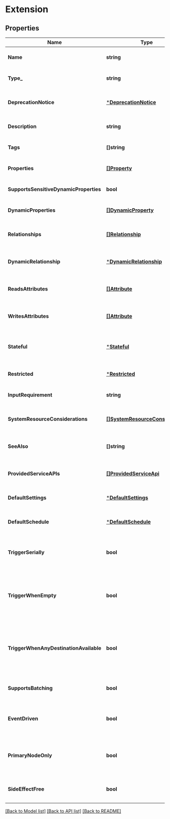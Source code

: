 # Extension

## Properties
Name | Type | Description | Notes
------------ | ------------- | ------------- | -------------
**Name** | **string** | The name of the extension | [optional] [default to null]
**Type_** | **string** | The type of the extension | [optional] [default to null]
**DeprecationNotice** | [***DeprecationNotice**](DeprecationNotice.md) | The deprecation notice of the extension | [optional] [default to null]
**Description** | **string** | The description of the extension | [optional] [default to null]
**Tags** | **[]string** | The tags of the extension | [optional] [default to null]
**Properties** | [**[]Property**](Property.md) | The properties of the extension | [optional] [default to null]
**SupportsSensitiveDynamicProperties** | **bool** |  | [optional] [default to null]
**DynamicProperties** | [**[]DynamicProperty**](DynamicProperty.md) | The dynamic properties of the extension | [optional] [default to null]
**Relationships** | [**[]Relationship**](Relationship.md) | The relationships of the extension | [optional] [default to null]
**DynamicRelationship** | [***DynamicRelationship**](DynamicRelationship.md) | The dynamic relationships of the extension | [optional] [default to null]
**ReadsAttributes** | [**[]Attribute**](Attribute.md) | The attributes read from flow files by the extension | [optional] [default to null]
**WritesAttributes** | [**[]Attribute**](Attribute.md) | The attributes written to flow files by the extension | [optional] [default to null]
**Stateful** | [***Stateful**](Stateful.md) | The information about how the extension stores state | [optional] [default to null]
**Restricted** | [***Restricted**](Restricted.md) | The restrictions of the extension | [optional] [default to null]
**InputRequirement** | **string** | The input requirement of the extension | [optional] [default to null]
**SystemResourceConsiderations** | [**[]SystemResourceConsideration**](SystemResourceConsideration.md) | The resource considerations of the extension | [optional] [default to null]
**SeeAlso** | **[]string** | The names of other extensions to see | [optional] [default to null]
**ProvidedServiceAPIs** | [**[]ProvidedServiceApi**](ProvidedServiceAPI.md) | The service APIs provided by this extension | [optional] [default to null]
**DefaultSettings** | [***DefaultSettings**](DefaultSettings.md) | The default settings for a processor | [optional] [default to null]
**DefaultSchedule** | [***DefaultSchedule**](DefaultSchedule.md) | The default schedule for a processor reporting task | [optional] [default to null]
**TriggerSerially** | **bool** | Indicates that a processor should be triggered serially | [optional] [default to null]
**TriggerWhenEmpty** | **bool** | Indicates that a processor should be triggered when the incoming queues are empty | [optional] [default to null]
**TriggerWhenAnyDestinationAvailable** | **bool** | Indicates that a processor should be triggered when any destinations have space for flow files | [optional] [default to null]
**SupportsBatching** | **bool** | Indicates that a processor supports batching | [optional] [default to null]
**EventDriven** | **bool** | Indicates that a processor supports event driven scheduling | [optional] [default to null]
**PrimaryNodeOnly** | **bool** | Indicates that a processor should be scheduled only on the primary node | [optional] [default to null]
**SideEffectFree** | **bool** | Indicates that a processor is side effect free | [optional] [default to null]

[[Back to Model list]](../README.md#documentation-for-models) [[Back to API list]](../README.md#documentation-for-api-endpoints) [[Back to README]](../README.md)


